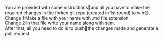 You are provided with some instructions📃and all you have to make the required changes in the forked git repo (created in 1st round) to win😊.  
Change 1:Make a file with your name with .md file extension.  
Change 2:In that file write your name along with sem.  
After that, all you need to do is to push💪the changes made and generate a pull request.<br/>
